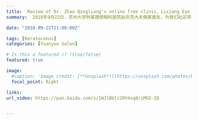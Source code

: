 ```yaml
---
title:  Review of Dr. Zhao Qingliang's online free clinic，Lixiang Eye Hospital of Soochow University【Edition 29】
summary:  2018年9月22日，苏州大学附属理想眼科医院赵庆亮大夫做客援友，为我们社区带来了一次精彩的线上公益讲座。以下为活动的回顾摘要。

date: "2018-09-22T21:00:00Z"

tags: [Keratoconus]
categories: [Yuanyou Salon]

# Is this a featured c? (true/false)
featured: true

image:
  #caption: 'Image credit: [**Unsplash**](https://unsplash.com/photos/bzdhc5b3Bxs)'
  focal_point: Right

links:
url_video: https://pan.baidu.com/s/1WJlBblz20V4xq8riMGX-IQ


---
```


